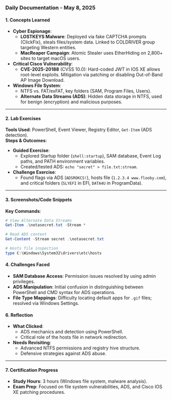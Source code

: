 ### **Daily Documentation - May 8, 2025**  

#### **1. Concepts Learned**  
- **Cyber Espionage**:  
  - **LOSTKEYS Malware**: Deployed via fake CAPTCHA prompts (ClickFix), steals files/system data. Linked to COLDRIVER group targeting Western entities.  
  - **MacReaper Campaign**: Atomic Stealer uses EtherHiding on 2,800+ sites to target macOS users.  
- **Critical Cisco Vulnerability**:  
  - **CVE-2025-20188** (CVSS 10.0): Hard-coded JWT in IOS XE allows root-level exploits. Mitigation via patching or disabling Out-of-Band AP Image Download.  
- **Windows File System**:  
  - NTFS vs. FAT/exFAT, key folders (SAM, Program Files, Users).  
  - **Alternate Data Streams (ADS)**: Hidden data storage in NTFS, used for benign (encryption) and malicious purposes.  

---

#### **2. Lab Exercises**  
**Tools Used**: PowerShell, Event Viewer, Registry Editor, `Get-Item` (ADS detection).  
**Steps & Outcomes**:  
- **Guided Exercise**:  
  - Explored Startup folder (`shell:startup`), SAM database, Event Log paths, and PATH environment variables.  
  - Created/tested ADS: `echo "secret" > file.txt:stream`.  
- **Challenge Exercise**:  
  - Found flags via ADS (`ADSROKCS!`), hosts file (`1.2.3.4 www.flooby.com`), and critical folders (`SLYEFI` in EFI, `DATA4U` in ProgramData).  

---

#### **3. Screenshots/Code Snippets**  
**Key Commands**:  
```powershell
# View Alternate Data Streams
Get-Item .\notasecret.txt -Stream *

# Read ADS content
Get-Content -Stream secret .\notasecret.txt

# Hosts file inspection
type C:\Windows\System32\drivers\etc\hosts
```

#### **4. Challenges Faced**  
- **SAM Database Access**: Permission issues resolved by using admin privileges.  
- **ADS Manipulation**: Initial confusion in distinguishing between PowerShell and CMD syntax for ADS operations.  
- **File Type Mappings**: Difficulty locating default apps for `.gif` files; resolved via Windows Settings.  


#### **6. Reflection**  
- **What Clicked**:  
  - ADS mechanics and detection using PowerShell.  
  - Critical role of the hosts file in network redirection.  
- **Needs Revisiting**:  
  - Advanced NTFS permissions and registry hive structure.  
  - Defensive strategies against ADS abuse.  

---

#### **7. Certification Progress**  
- **Study Hours**: 3 hours (Windows file system, malware analysis).  
- **Exam Prep**: Focused on file system vulnerabilities, ADS, and Cisco IOS XE patching procedures.  

